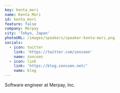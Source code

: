 ```yaml
---
key: kenta_mori
name: Kenta Mori
id: kenta_mori
feature: false
company: Merpay
city: 'Tokyo, Japan'
photoURL: /images/speakers/speaker-kenta-mori.png
socials:
  - icon: twitter
    link: 'https://twitter.com/zoncoen'
    name: zoncoen
  - icon: link
    link: 'https://blog.zoncoen.net/'
    name: blog
---
```

Software engineer at Merpay, Inc.
